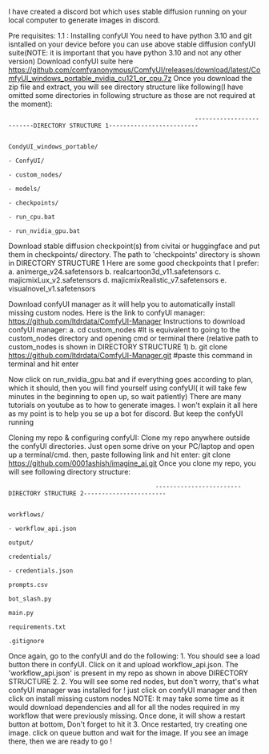 I have created a discord bot which uses stable diffusion running on your local computer to generate images in discord. 

Pre requisites:
  1.1 : Installing confyUI
  You need to have python 3.10 and git isntalled on your device before you can use above stable diffusion confyUI suite(NOTE: it is important that you have python 3.10 and not any other version)
  Download confyUI suite here https://github.com/comfyanonymous/ComfyUI/releases/download/latest/ComfyUI_windows_portable_nvidia_cu121_or_cpu.7z 
  Once you download the zip file and extract, you will see directory structure like following(I have omitted some directories in following structure as those are not required at the moment):

                                                        -------------------------DIRECTORY STRUCTURE 1-------------------------

                                                          CondyUI_windows_portable/
                                                                              - ConfyUI/
                                                                                        - custom_nodes/
                                                                                        - models/
                                                                                              - checkpoints/
                                                                              - run_cpu.bat
                                                                              - run_nvidia_gpu.bat
                                                                              
  Download stable diffusion checkpoint(s) from civitai or huggingface and put them in checkpoints/ directory. The path to 'checkpoints' directory is shown in DIRECTORY STRUCTURE 1
            Here are some good checkpoints that I prefer:
                                                a. animerge_v24.safetensors
                                                b. realcartoon3d_v11.safetensors
                                                c. majicmixLux_v2.safetensors
                                                d. majicmixRealistic_v7.safetensors
                                                e. visualnovel_v1.safetensors
                                                
  Download confyUI manager as it will help you to automatically install missing custom nodes. Here is the link to confyUI manager: https://github.com/ltdrdata/ComfyUI-Manager
      Instructions to download confyUI manager:
                                  a. cd custom_nodes       #It is equivalent to going to the custom_nodes directory and opening cmd or terminal there (relative path to custom_nodes is shown in DIRECTORY STRUCTURE 1)
                                  b. git clone https://github.com/ltdrdata/ComfyUI-Manager.git   #paste this command in terminal and hit enter
  
  Now click on run_nvidia_gpu.bat and if everything goes according to plan, which it should, then you will find yourself using confyUI( it will take few minutes in the beginning to open up, so wait patiently)
  There are many tutorials on youtube as to how to generate images. I won't explain it all here as my point is to help you se up a bot for discord. But keep the confyUI running
  
Cloning my repo & configuring confyUI:
  Clone my repo anywhere outside the confyUI directories. Just open some drive on your PC/laptop and open up a terminal/cmd. then, paste following link and hit enter: git clone https://github.com/0001ashish/imagine_ai.git
  Once you clone my repo, you will see following directory structure:


                                             ------------------------DIRECTORY STRUCTURE 2-----------------------
                                                                     
                                                                      workflows/
                                                                              - workflow_api.json
                                                                      output/
                                                                      credentials/
                                                                              - credentials.json
                                                                      prompts.csv
                                                                      bot_slash.py
                                                                      main.py
                                                                      requirements.txt
                                                                      .gitignore

Once again, go to the confyUI and do the following:
            1. You should see a load button there in confyUI. Click on it and upload workflow_api.json. The 'workflow_api.json' is present in my repo as shown in above DIRECTORY STRUCTURE 2.
            2. You will see some red nodes, but don't worry, that's what confyUI manager was installed for ! just click on confyUI manager and then click on install missing custom nodes
            NOTE: It may take some time as it would download dependencies and all for all the nodes required in my workflow that were previously missing. Once done, it will show a restart button at bottom, Don't forget to hit it
            3. Once restarted, try creating one image. click on queue button and wait for the image. If you see an image there, then we are ready to go !

            
    

  
